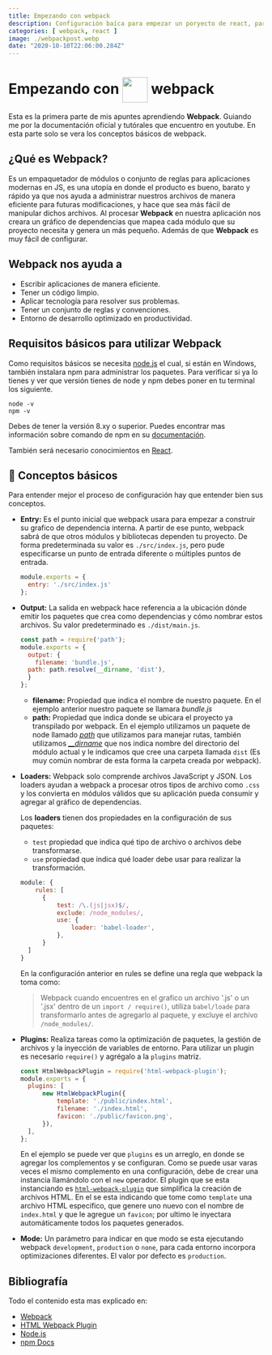 ```yaml
---
title: Empezando con webpack
description: Configuración baíca para empezar un poryecto de react, para css, imagenes y contenido en general.
categories: [ webpack, react ]
image: ./webpackpost.webp
date: "2020-10-10T22:06:00.284Z"
---
```


#   Empezando con <img width="50" align=center src=https://www.vectorlogo.zone/logos/js_webpack/js_webpack-icon.svg /> webpack

Esta es la primera parte de mis apuntes aprendiendo  **Webpack**. Guiando me por la documentación oficial y tutórales que encuentro en youtube. En esta parte solo se vera los conceptos básicos de webpack.

## ¿Qué es Webpack? 

Es un empaquetador de módulos o conjunto de reglas para aplicaciones modernas en JS, es una utopía en donde el producto es bueno, barato y rápido ya que nos ayuda a administrar nuestros archivos de manera eficiente para futuras modificaciones,  y  hace que sea más fácil de manipular dichos archivos.  Al procesar **Webpack** en nuestra aplicación nos creara un gráfico de dependencias que mapea cada módulo que su proyecto necesita y genera un más pequeño. Además de que **Webpack** es muy fácil de configurar.

## Webpack nos ayuda a 

* Escribir aplicaciones de manera eficiente.
* Tener un código limpio.
* Aplicar tecnología para resolver sus problemas.
* Tener un conjunto de reglas y convenciones.
* Entorno de desarrollo optimizado en productividad.

## Requisitos básicos para utilizar Webpack 

Como requisitos básicos se necesita [node.js](https://nodejs.org/es/) el cual, si están en Windows, también instalara npm para administrar los paquetes. Para verificar si ya lo tienes y ver que versión tienes de node y npm debes poner en tu terminal los siguiente.

```
node -v
npm -v
```

Debes de tener la versión 8.xy o superior. Puedes encontrar mas información sobre comando de npm en su [documentación](https://docs.npmjs.com/).

También será necesario conocimientos en [React](https://reactjs.org/).

## 🙌 Conceptos básicos 

Para entender mejor el proceso de configuración hay que entender bien sus conceptos.

* **Entry:** Es el punto inicial que webpack usara para empezar a construir su grafico de dependencia interna. A partir de ese punto, webpack sabrá de que otros módulos y bibliotecas dependen tu proyecto. De forma predeterminada su valor es `./src/index.js`, pero pude especificarse un punto de entrada diferente o múltiples puntos de entrada.

  ```javascript
  module.exports = {
    entry: './src/index.js'
  };
  ```

* **Output:** La salida en webpack hace referencia a la ubicación dónde emitir los paquetes que crea como dependencias y cómo nombrar estos archivos. Su valor predeterminado  es `./dist/main.js`.

  ```javascript
  const path = require('path');
  module.exports = {
    output: {
      filename: 'bundle.js',
  	path: path.resolve(__dirname, 'dist'),
    }
  };
  ```

  - **filename:** Propiedad que indica el nombre de nuestro paquete. En el ejemplo anterior nuestro paquete se llamara *bundle.js*
  - **path:** Propiedad que indica donde se ubicara el proyecto ya transpilado por webpack. En el ejemplo utilizamos un paquete de node llamado [*path*](https://nodejs.org/api/path.html) que utilizamos para manejar rutas, también utilizamos [*__dirname*](https://nodejs.org/docs/latest/api/modules.html#modules_dirname) que nos indica nombre del directorio del módulo actual y le indicamos que cree una carpeta llamada `dist` (Es muy común nombrar de esta forma la carpeta creada por webpack).

* **Loaders:** Webpack solo comprende archivos JavaScript y JSON. Los loaders ayudan a webpack a procesar otros tipos de archivo como `.css` y los convierta en módulos válidos que su aplicación pueda consumir y agregar al gráfico de dependencias. 

  Los **loaders** tienen dos propiedades en la configuración de sus paquetes: 

  - `test` propiedad que indica qué tipo de archivo o archivos debe transformarse.
  - `use` propiedad que indica qué loader debe usar para realizar la transformación.

  ```javascript
  module: {
      rules: [
  		{ 
  			test: /\.(js|jsx)$/,
  			exclude: /node_modules/,
  			use: {
  				loader: 'babel-loader',
  			},
  		}
  	]
  }
  ```

  En la configuración anterior en rules se define una regla que webpack la toma como: 

  > Webpack cuando encuentres en el grafico un archivo '.js' o un '.jsx' dentro de un `import / require()`, utiliza `babel/loade` para transformarlo antes de agregarlo al paquete, y excluye el archivo `/node_modules/`.

  

* **Plugins:** Realiza tareas como la optimización de paquetes, la gestión de archivos y la inyección de variables de entorno. Para utilizar un plugin es necesario `require()` y agrégalo  a la `plugins` matriz.  

  ````javascript
  const HtmlWebpackPlugin = require('html-webpack-plugin');
  module.exports = {
  	plugins: [
  		new HtmlWebpackPlugin({
  			template: './public/index.html',
  			filename: './index.html',
  			favicon: './public/favicon.png',
  		}),
  	],
  };
  ````

  En el ejemplo se puede ver que `plugins` es un arreglo, en donde se agregar los complementos y se configuran. Como se puede usar varas veces el mismo complemento en una configuración, debe de crear una instancia llamándolo con el `new` operador. El plugin que se esta instanciando es [`html-webpack-plugin`](https://github.com/jantimon/html-webpack-plugin) que simplifica la creación de archivos HTML. En el se esta indicando que tome como `template` una archivo HTML especifico, que genere uno nuevo con el nombre de `index.html` y que le agregue un `favicon`; por ultimo le inyectara automáticamente todos los paquetes generados.

* **Mode:** Un parámetro para indicar en que modo se esta ejecutando webpack `development`, `production` o `none`, para cada entorno incorpora optimizaciones diferentes. El valor por defecto es `production`.

## Bibliografía 

Todo el contenido esta mas explicado en:

- [Webpack](https://webpack.js.org/concepts/#plugins)
- [HTML Webpack Plugin](https://github.com/jantimon/html-webpack-plugin)
- [Node.js](https://nodejs.org/api/)
- [npm Docs](https://docs.npmjs.com/)